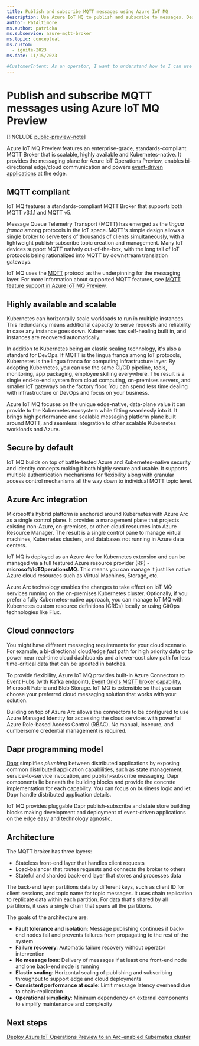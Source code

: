 ```yaml
---
title: Publish and subscribe MQTT messages using Azure IoT MQ
description: Use Azure IoT MQ to publish and subscribe to messages. Destinations include other MQTT brokers, Azure IoT Data Processor, and Azure cloud services.
author: PatAltimore
ms.author: patricka
ms.subservice: azure-mqtt-broker
ms.topic: conceptual
ms.custom:
  - ignite-2023
ms.date: 11/15/2023

#CustomerIntent: As an operator, I want to understand how to I can use Azure IoT MQ to publish and subscribe MQTT topics.
---
```


# Publish and subscribe MQTT messages using Azure IoT MQ Preview

[!INCLUDE [public-preview-note](../includes/public-preview-note.md)]

Azure IoT MQ Preview features an enterprise-grade, standards-compliant MQTT Broker that is scalable, highly available and Kubernetes-native. It provides the messaging plane for Azure IoT Operations Preview, enables bi-directional edge/cloud communication and powers [event-driven applications](/azure/architecture/guide/architecture-styles/event-driven) at the edge.


## MQTT compliant

IoT MQ features a standards-compliant MQTT Broker that supports both MQTT v3.1.1 and MQTT v5. 

Message Queue Telemetry Transport (MQTT) has emerged as the *lingua franca* among protocols in the IoT space. MQTT's simple design allows a single broker to serve tens of thousands of clients simultaneously, with a lightweight publish-subscribe topic creation and management. Many IoT devices support MQTT natively out-of-the-box, with the long tail of IoT protocols being rationalized into MQTT by downstream translation gateways.

IoT MQ uses the [MQTT](https://mqtt.org/) protocol as the underpinning for the messaging layer. For more information about supported MQTT features, see [MQTT feature support in Azure IoT MQ Preview](../reference/mqtt-support.md).

## Highly available and scalable

Kubernetes can horizontally scale workloads to run in multiple instances. This redundancy means additional capacity to serve requests and reliability in case any instance goes down. Kubernetes has self-healing built in, and instances are recovered automatically.

In addition to Kubernetes being an elastic scaling technology, it's also a standard for DevOps. If MQTT is the lingua franca among IoT protocols, Kubernetes is the lingua franca for computing infrastructure layer. By adopting Kubernetes, you can use the same CI/CD pipeline, tools, monitoring, app packaging, employee skilling everywhere. The result is a single end-to-end system from cloud computing, on-premises servers, and smaller IoT gateways on the factory floor. You can spend less time dealing with infrastructure or DevOps and focus on your business.

Azure IoT MQ focuses on the unique edge-native, data-plane value it can provide to the Kubernetes ecosystem while fitting seamlessly into it. It brings high performance and scalable messaging platform plane built around MQTT, and seamless integration to other scalable Kubernetes workloads and Azure.

## Secure by default

IoT MQ builds on top of battle-tested Azure and Kubernetes-native security and identity concepts making it both highly secure and usable. It supports multiple authentication mechanisms for flexibility along with granular access control mechanisms all the way down to individual MQTT topic level. 


## Azure Arc integration

Microsoft's hybrid platform is anchored around Kubernetes with Azure Arc as a single control plane. It provides a management plane that projects existing non-Azure, on-premises, or other-cloud resources into Azure Resource Manager. The result is a single control pane to manage virtual machines, Kubernetes clusters, and databases not running in Azure data centers.

IoT MQ is deployed as an Azure Arc for Kubernetes extension and can be managed via a full featured Azure resource provider (RP) - **microsoft/IoTOperationsMQ**. This means you can manage it just like native Azure cloud resources such as Virtual Machines, Storage, etc.

Azure Arc technology enables the changes to take effect on IoT MQ services running on the on-premises Kubernetes cluster. Optionally, if you prefer a fully Kubernetes-native approach, you can manage IoT MQ with Kubernetes custom resource definitions (CRDs) locally or using GitOps technologies like Flux.

## Cloud connectors

You might have different messaging requirements for your cloud scenario. For example, a bi-directional cloud/edge *fast* path for high priority data or to power near real-time cloud dashboards and a lower-cost *slow* path for less time-critical data that can be updated in batches. 

To provide flexibility, Azure IoT MQ provides built-in Azure Connectors to Event Hubs (with Kafka endpoint), [Event Grid's MQTT broker capability](../../event-grid/mqtt-overview.md), Microsoft Fabric and Blob Storage. IoT MQ is extensible so that you can choose your preferred cloud messaging solution that works with your solution.

Building on top of Azure Arc allows the connectors to be configured to use Azure Managed Identity for accessing the cloud services with powerful Azure Role-based Access Control (RBAC). No manual, insecure, and cumbersome credential management is required.

## Dapr programming model

[Dapr](https://dapr.io/) simplifies *plumbing* between distributed applications by exposing common distributed application capabilities, such as state management, service-to-service invocation, and publish-subscribe messaging. Dapr components lie beneath the building blocks and provide the concrete implementation for each capability. You can focus on business logic and let Dapr handle distributed application details.

IoT MQ provides pluggable Dapr publish-subscribe and state store building blocks making development and deployment of event-driven applications on the edge easy and technology agnostic. 

## Architecture

The MQTT broker has three layers: 

- Stateless front-end layer that handles client requests
- Load-balancer that routes requests and connects the broker to others
- Stateful and sharded back-end layer that stores and processes data

The back-end layer partitions data by different keys, such as client ID for client sessions, and topic name for topic messages. It uses chain replication to replicate data within each partition. For data that's shared by all partitions, it uses a single chain that spans all the partitions.

The goals of the architecture are:

- **Fault tolerance and isolation**: Message publishing continues if back-end nodes fail and prevents failures from propagating to the rest of the system
- **Failure recovery**: Automatic failure recovery without operator intervention
- **No message loss**: Delivery of messages if at least one front-end node and one back-end node is running
- **Elastic scaling**: Horizontal scaling of publishing and subscribing throughput to support edge and cloud deployments
- **Consistent performance at scale**: Limit message latency overhead due to chain-replication
- **Operational simplicity**: Minimum dependency on external components to simplify maintenance and complexity


## Next steps

[Deploy Azure IoT Operations Preview to an Arc-enabled Kubernetes cluster](../deploy-iot-ops/howto-deploy-iot-operations.md)
